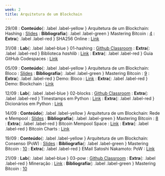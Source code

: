 ```yaml
---
week: 2
title: Arquitetura de um Blockchain
---
```


29/08
: **Conteúdo**{: .label .label-yellow } Arquitetura de um Blockchain: Hashing
  : [Slides](https://github.com/danilocurvelo/imd0913-2023/raw/main/slides/03-blockchain-architecture-hashing.pdf)
: **Bibliografia**{: .label .label-green } Mastering Bitcoin
  : [4](https://github.com/bitcoinbook/bitcoinbook/blob/develop/ch04.asciidoc)
: **Extra**{: .label .label-red } SHA256 Online
  : [Link](https://andersbrownworth.com/blockchain/hash)

31/08
: **Lab**{: .label .label-blue } 01-hashing
  : [Github Classroom](https://classroom.github.com/a/mrWt7jcx)
: **Extra**{: .label .label-red } Biblioteca *hashlib*
  : [Link](https://docs.python.org/3/library/hashlib.html)
: **Extra**{: .label .label-red } Guia GitHub Codespaces
  : [Link](https://docs.github.com/pt/codespaces/getting-started/quickstart)

05/09
: **Conteúdo**{: .label .label-yellow } Arquitetura de um Blockchain: Bloco
  : [Slides](https://github.com/danilocurvelo/imd0913-2023/raw/main/slides/04-blockchain-architecture-blocks.pdf)
: **Bibliografia**{: .label .label-green } Mastering Bitcoin
  : [9](https://github.com/bitcoinbook/bitcoinbook/blob/develop/ch09.asciidoc)
: **Extra**{: .label .label-red } Demo: Bloco
  : [Link](https://andersbrownworth.com/blockchain/block)
: **Extra**{: .label .label-red } Demo: Blockchain
  : [Link](https://andersbrownworth.com/blockchain/blockchain)

12/09
: **Lab**{: .label .label-blue } 02-blocks
  : [Github Classroom](https://classroom.github.com/a/3rZSasOR)
: **Extra**{: .label .label-red } Timestamps em Python
  : [Link](https://docs.python.org/3/library/time.html)
: **Extra**{: .label .label-red } Dicionários em Python
  : [Link](https://docs.python.org/3/tutorial/datastructures.html#dictionaries)

14/09
: **Conteúdo**{: .label .label-yellow } Arquitetura de um Blockchain: Rede e Mempool
  : [Slides](https://github.com/danilocurvelo/imd0913-2023/raw/main/slides/05-blockchain-architecture-network-mempool.pdf)
: **Bibliografia**{: .label .label-green } Mastering Bitcoin
  : [8](https://github.com/bitcoinbook/bitcoinbook/blob/develop/ch08.asciidoc)
: **Extra**{: .label .label-red } Bitcoin Mempool Space
  : [Link](https://mempool.space/pt/)
: **Extra**{: .label .label-red } Bitcoin Charts
  : [Link](https://www.blockchain.com/charts)

19/09
: **Conteúdo**{: .label .label-yellow } Arquitetura de um Blockchain: Consenso (PoW)
  : [Slides](https://github.com/danilocurvelo/imd0913-2023/raw/main/slides/06-blockchain-architecture-consensus.pdf)
: **Bibliografia**{: .label .label-green } Mastering Bitcoin
  : [10](https://github.com/bitcoinbook/bitcoinbook/blob/develop/ch10.asciidoc)
: **Extra**{: .label .label-red } EMail Satoshi Nakamoto: PoW
  : [Link](https://www.mail-archive.com/cryptography@metzdowd.com/msg09997.html)

21/09
: **Lab**{: .label .label-blue } 03-pow
  : [Github Classroom](#)
: **Extra**{: .label .label-red } Mineração
  : [Link](https://learnmeabitcoin.com/technical/mining)
: **Bibliografia**{: .label .label-green } Mastering Bitcoin
  : [10](https://github.com/bitcoinbook/bitcoinbook/blob/develop/ch10.asciidoc)


